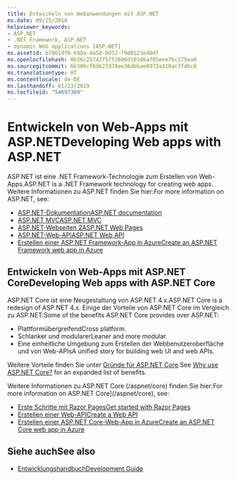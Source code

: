 ```yaml
---
title: Entwickeln von Webanwendungen mit ASP.NET
ms.date: 09/25/2018
helpviewer_keywords:
- ASP.NET
- .NET Framework, ASP.NET
- dynamic Web applications [ASP.NET]
ms.assetid: b7861df0-690a-4a58-bd12-f9d0123e40df
ms.openlocfilehash: 0b36c25742757f2606d103d6af05eee7bc175ea0
ms.sourcegitcommit: 6b308cf6d627d78ee36dbbae8972a310ac7fd6c8
ms.translationtype: HT
ms.contentlocale: de-DE
ms.lasthandoff: 01/23/2019
ms.locfileid: "54697309"
---
```

# <a name="developing-web-apps-with-aspnet"></a><span data-ttu-id="af611-102">Entwickeln von Web-Apps mit ASP.NET</span><span class="sxs-lookup"><span data-stu-id="af611-102">Developing Web apps with ASP.NET</span></span>

<span data-ttu-id="af611-103">ASP.NET ist eine .NET Framework-Technologie zum Erstellen von Web-Apps.</span><span class="sxs-lookup"><span data-stu-id="af611-103">ASP.NET is a .NET Framework technology for creating web apps.</span></span> <span data-ttu-id="af611-104">Weitere Informationen zu ASP.NET finden Sie hier:</span><span class="sxs-lookup"><span data-stu-id="af611-104">For more information on ASP.NET, see:</span></span>

- [<span data-ttu-id="af611-105">ASP.NET-Dokumentation</span><span class="sxs-lookup"><span data-stu-id="af611-105">ASP.NET documentation</span></span>](/aspnet/overview)
- [<span data-ttu-id="af611-106">ASP.NET MVC</span><span class="sxs-lookup"><span data-stu-id="af611-106">ASP.NET MVC</span></span>](https://go.microsoft.com/fwlink/p/?LinkID=227227)
- [<span data-ttu-id="af611-107">ASP.NET-Webseiten 2</span><span class="sxs-lookup"><span data-stu-id="af611-107">ASP.NET Web Pages</span></span>](https://go.microsoft.com/fwlink/p/?LinkId=251040)
- [<span data-ttu-id="af611-108">ASP.NET-Web-API</span><span class="sxs-lookup"><span data-stu-id="af611-108">ASP.NET Web API</span></span>](https://go.microsoft.com/fwlink/p/?LinkId=251041)  
- [<span data-ttu-id="af611-109">Erstellen einer ASP.NET Framework-App in Azure</span><span class="sxs-lookup"><span data-stu-id="af611-109">Create an ASP.NET Framework web app in Azure</span></span>](/azure/app-service/app-service-web-get-started-dotnet-framework)

## <a name="developing-web-apps-with-aspnet-core"></a><span data-ttu-id="af611-110">Entwickeln von Web-Apps mit ASP.NET Core</span><span class="sxs-lookup"><span data-stu-id="af611-110">Developing Web apps with ASP.NET Core</span></span>

<span data-ttu-id="af611-111">ASP.NET Core ist eine Neugestaltung von ASP.NET 4.x.</span><span class="sxs-lookup"><span data-stu-id="af611-111">ASP.NET Core is a redesign of ASP.NET 4.x.</span></span> <span data-ttu-id="af611-112">Einige der Vorteile von ASP.NET Core im Vergleich zu ASP.NET:</span><span class="sxs-lookup"><span data-stu-id="af611-112">Some of the benefits ASP.NET Core provides over ASP.NET:</span></span>

- <span data-ttu-id="af611-113">Plattformübergreifend</span><span class="sxs-lookup"><span data-stu-id="af611-113">Cross platform.</span></span>
- <span data-ttu-id="af611-114">Schlanker und modularer</span><span class="sxs-lookup"><span data-stu-id="af611-114">Leaner and more modular.</span></span>
- <span data-ttu-id="af611-115">Eine einheitliche Umgebung zum Erstellen der Webbenutzeroberfläche und von Web-APIs</span><span class="sxs-lookup"><span data-stu-id="af611-115">A unified story for building web UI and web APIs.</span></span>

<span data-ttu-id="af611-116">Weitere Vorteile finden Sie unter [Gründe für ASP.NET Core](/aspnet/core#why-use-aspnet-core).</span><span class="sxs-lookup"><span data-stu-id="af611-116">See [Why use ASP.NET Core?](/aspnet/core#why-use-aspnet-core) for an expanded list of benefits.</span></span>

<span data-ttu-id="af611-117">Weitere Informationen zu ASP.NET Core (/aspnet/core) finden Sie hier:</span><span class="sxs-lookup"><span data-stu-id="af611-117">For more information on ASP.NET Core](/aspnet/core), see:</span></span>

- [<span data-ttu-id="af611-118">Erste Schritte mit Razor Pages</span><span class="sxs-lookup"><span data-stu-id="af611-118">Get started with Razor Pages</span></span>](/aspnet/core/tutorials/razor-pages/razor-pages-start)
- [<span data-ttu-id="af611-119">Erstellen einer Web-API</span><span class="sxs-lookup"><span data-stu-id="af611-119">Create a Web API</span></span>](/aspnet/core/tutorials/first-web-api)
- [<span data-ttu-id="af611-120">Erstellen einer ASP.NET Core-Web-App in Azure</span><span class="sxs-lookup"><span data-stu-id="af611-120">Create an ASP.NET Core web app in Azure</span></span>](/azure/app-service/app-service-web-get-started-dotnet)
  
## <a name="see-also"></a><span data-ttu-id="af611-121">Siehe auch</span><span class="sxs-lookup"><span data-stu-id="af611-121">See also</span></span>

- [<span data-ttu-id="af611-122">Entwicklungshandbuch</span><span class="sxs-lookup"><span data-stu-id="af611-122">Development Guide</span></span>](../../docs/framework/development-guide.md)
